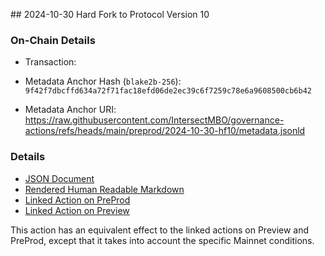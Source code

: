 ## 2024-10-30 Hard Fork to Protocol Version 10

### On-Chain Details

- Transaction:

- Metadata Anchor Hash (`blake2b-256`): `9f42f7dbcffd634a72f71fac18efd06de2ec39c6f7259c78e6a9608500cb6b42`
- Metadata Anchor URI: <https://raw.githubusercontent.com/IntersectMBO/governance-actions/refs/heads/main/preprod/2024-10-30-hf10/metadata.jsonld>

### Details

- [JSON Document](./metadata.jsonld)
- [Rendered Human Readable Markdown](./metadata.jsonld.md)
- [Linked Action on PreProd](../../preprod/2024-10-30-hf10/README.md)
- [Linked Action on Preview](../../preview/2024-10-30-hf10/README.md)


This action has an equivalent effect to the linked actions on Preview and PreProd, except that it takes into account the specific Mainnet conditions.

